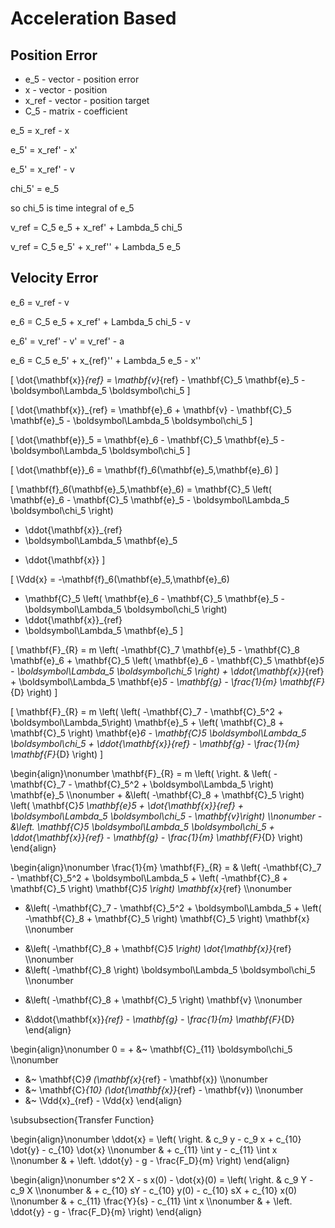 # Acceleration Based

## Position Error

- e_5 - vector - position error
- x - vector - position
- x_ref - vector - position target
- C_5 - matrix - coefficient

e_5 = x_ref - x

e_5' = x_ref' - x'

e_5' = x_ref' - v

chi_5' = e_5

so chi\_5 is time integral of e_5

v\_ref = C_5 e_5 + x_ref' + Lambda_5 chi_5

v\_ref = C_5 e_5' + x_ref'' + Lambda_5 e_5

## Velocity Error

e\_6 = v_ref - v

e\_6 = C\_5 e\_5 + x\_ref' + Lambda\_5 chi_5 - v

e_6' = v_ref' - v' = v_ref' - a

e_6 = C_5 e_5' + x_{ref}'' + Lambda_5 e_5 - x''

\[
\dot{\mathbf{x}}_{ref} = \mathbf{v}_{ref} - \mathbf{C}_5 \mathbf{e}_5 - \boldsymbol\Lambda_5 \boldsymbol\chi_5
\]

\[
\dot{\mathbf{x}}_{ref} = \mathbf{e}_6 + \mathbf{v} - \mathbf{C}_5 \mathbf{e}_5 - \boldsymbol\Lambda_5 \boldsymbol\chi_5
\]

\[
\dot{\mathbf{e}}_5 = \mathbf{e}_6 - \mathbf{C}_5 \mathbf{e}_5 - \boldsymbol\Lambda_5 \boldsymbol\chi_5
\]

\[
\dot{\mathbf{e}}_6 = \mathbf{f}_6(\mathbf{e}_5,\mathbf{e}_6)
\]

\[
\mathbf{f}_6(\mathbf{e}_5,\mathbf{e}_6)
= \mathbf{C}_5 \left( \mathbf{e}_6 - \mathbf{C}_5 \mathbf{e}_5 - \boldsymbol\Lambda_5 \boldsymbol\chi_5 \right)
+ \ddot{\mathbf{x}}_{ref}
+ \boldsymbol\Lambda_5 \mathbf{e}_5
- \ddot{\mathbf{x}}
\]

\[
\Vdd{x}
= -\mathbf{f}_6(\mathbf{e}_5,\mathbf{e}_6)
+ \mathbf{C}_5 \left( \mathbf{e}_6 - \mathbf{C}_5 \mathbf{e}_5 - \boldsymbol\Lambda_5 \boldsymbol\chi_5 \right)
+ \ddot{\mathbf{x}}_{ref}
+ \boldsymbol\Lambda_5 \mathbf{e}_5
\]

\[
\mathbf{F}_{R}
= m \left(
	-\mathbf{C}_7 \mathbf{e}_5 - \mathbf{C}_8 \mathbf{e}_6
	+ \mathbf{C}_5 \left( \mathbf{e}_6 - \mathbf{C}_5 \mathbf{e}_5 - \boldsymbol\Lambda_5 \boldsymbol\chi_5 \right)
	+ \ddot{\mathbf{x}}_{ref}
	+ \boldsymbol\Lambda_5 \mathbf{e}_5
	- \mathbf{g}
	- \frac{1}{m} \mathbf{F}_{D}
\right)
\]

\[
\mathbf{F}_{R}
= m \left(
	\left( -\mathbf{C}_7 - \mathbf{C}_5^2 + \boldsymbol\Lambda_5\right) \mathbf{e}_5 +
	\left( \mathbf{C}_8 + \mathbf{C}_5 \right) \mathbf{e}_6 
	- \mathbf{C}_5 \boldsymbol\Lambda_5 \boldsymbol\chi_5
	+ \ddot{\mathbf{x}}_{ref}
	- \mathbf{g}
	- \frac{1}{m} \mathbf{F}_{D}
\right)
\]

\begin{align}\nonumber
\mathbf{F}_{R}
= m \left( \right. & \left( -\mathbf{C}_7 - \mathbf{C}_5^2 + \boldsymbol\Lambda_5 \right) \mathbf{e}_5 \\\nonumber
	+ &\left( -\mathbf{C}_8 + \mathbf{C}_5 \right) \left( \mathbf{C}_5 \mathbf{e}_5 + \dot{\mathbf{x}}_{ref} + \boldsymbol\Lambda_5 \boldsymbol\chi_5 - \mathbf{v}\right) \\\nonumber
	- &\left. \mathbf{C}_5 \boldsymbol\Lambda_5 \boldsymbol\chi_5
	+ \ddot{\mathbf{x}}_{ref}
	- \mathbf{g}
	- \frac{1}{m} \mathbf{F}_{D}
\right)
\end{align}

\begin{align}\nonumber
\frac{1}{m} \mathbf{F}_{R}
= & \left( -\mathbf{C}_7 - \mathbf{C}_5^2 + \boldsymbol\Lambda_5 + \left( -\mathbf{C}_8 + \mathbf{C}_5 \right) \mathbf{C}_5 \right) \mathbf{x}_{ref} \\\nonumber
- &\left( -\mathbf{C}_7 - \mathbf{C}_5^2 + \boldsymbol\Lambda_5 + \left( -\mathbf{C}_8 + \mathbf{C}_5 \right) \mathbf{C}_5 \right) \mathbf{x} \\\nonumber
+ &\left( -\mathbf{C}_8 + \mathbf{C}_5 \right) \dot{\mathbf{x}}_{ref} \\\nonumber
+ &\left( -\mathbf{C}_8 \right) \boldsymbol\Lambda_5 \boldsymbol\chi_5 \\\nonumber
- &\left( -\mathbf{C}_8 + \mathbf{C}_5 \right) \mathbf{v} \\\nonumber
+ &\ddot{\mathbf{x}}_{ref} - \mathbf{g} - \frac{1}{m} \mathbf{F}_{D}
\end{align}

\begin{align}\nonumber
0 = + &~ \mathbf{C}_{11} \boldsymbol\chi_5 \\\nonumber
+ &~ \mathbf{C}_9 (\mathbf{x}_{ref} - \mathbf{x}) \\\nonumber
+ &~ \mathbf{C}_{10} (\dot{\mathbf{x}}_{ref} - \mathbf{v}) \\\nonumber
+ &~ \Vdd{x}_{ref} - \Vdd{x}
\end{align}

\subsubsection{Transfer Function}

\begin{align}\nonumber
	\ddot{x} = \left( \right. & c_9 y - c_9 x + c_{10} \dot{y} - c_{10} \dot{x} \\\nonumber
	& + c_{11} \int y - c_{11} \int x \\\nonumber
	& + \left. \ddot{y} - g - \frac{F_D}{m} \right)
\end{align}


\begin{align}\nonumber
	s^2 X - s x(0) - \dot{x}(0) = \left( \right. & c_9 Y - c_9 X \\\nonumber
	& + c_{10} sY - c_{10} y(0) - c_{10} sX + c_{10} x(0) \\\nonumber
	& + c_{11} \frac{Y}{s} - c_{11} \int x \\\nonumber
	& + \left. \ddot{y} - g - \frac{F_D}{m} \right)
\end{align}







